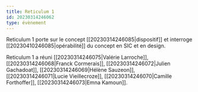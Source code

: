 ```yaml
---
title: Reticulum 1
id: 20230314246062
type: évènement
---
```


Reticulum 1 porte sur le concept [[20230314246085|dispositif]] et interroge [[20230410246085|opérabilité]] du concept en SIC et en design.

Reticulum 1 a réuni [[20230314246075|Valérie Larroche]], [[20230314246068|Franck Cormerais]], [[20230314246072|Julien Gachadoat]], [[20230314246069|Hélène Sauzeon]], [[20230314246071|Lucie Vieillecroze]], [[20230314246070|Camille Forthoffer]], [[20230314246073|Emna Kamoun]].
